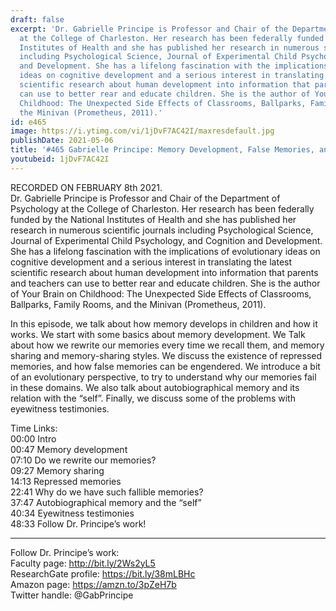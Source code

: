 ```yaml
---
draft: false
excerpt: 'Dr. Gabrielle Principe is Professor and Chair of the Department of Psychology
  at the College of Charleston. Her research has been federally funded by the National
  Institutes of Health and she has published her research in numerous scientific journals
  including Psychological Science, Journal of Experimental Child Psychology, and Cognition
  and Development. She has a lifelong fascination with the implications of evolutionary
  ideas on cognitive development and a serious interest in translating the latest
  scientific research about human development into information that parents and teachers
  can use to better rear and educate children. She is the author of Your Brain on
  Childhood: The Unexpected Side Effects of Classrooms, Ballparks, Family Rooms, and
  the Minivan (Prometheus, 2011).'
id: e465
image: https://i.ytimg.com/vi/1jDvF7AC42I/maxresdefault.jpg
publishDate: 2021-05-06
title: '#465 Gabrielle Principe: Memory Development, False Memories, and Eyewitnesses'
youtubeid: 1jDvF7AC42I
---
```

RECORDED ON FEBRUARY 8th 2021.  
Dr. Gabrielle Principe is Professor and Chair of the Department of Psychology at the College of Charleston. Her research has been federally funded by the National Institutes of Health and she has published her research in numerous scientific journals including Psychological Science, Journal of Experimental Child Psychology, and Cognition and Development. She has a lifelong fascination with the implications of evolutionary ideas on cognitive development and a serious interest in translating the latest scientific research about human development into information that parents and teachers can use to better rear and educate children. She is the author of Your Brain on Childhood: The Unexpected Side Effects of Classrooms, Ballparks, Family Rooms, and the Minivan (Prometheus, 2011).

In this episode, we talk about how memory develops in children and how it works. We start with some basics about memory development. We Talk about how we rewrite our memories every time we recall them, and memory sharing and memory-sharing styles. We discuss the existence of repressed memories, and how false memories can be engendered. We introduce a bit of an evolutionary perspective, to try to understand why our memories fail in these domains. We also talk about autobiographical memory and its relation with the “self”. Finally, we discuss some of the problems with eyewitness testimonies. 

Time Links:  
00:00 Intro  
00:47  Memory development  
07:10  Do we rewrite our memories?  
09:27  Memory sharing  
14:13  Repressed memories  
22:41  Why do we have such fallible memories?  
37:47  Autobiographical memory and the “self”  
40:34  Eyewitness testimonies  
48:33  Follow Dr. Principe’s work!

---

Follow Dr. Principe’s work:  
Faculty page: http://bit.ly/2Ws2yL5  
ResearchGate profile: https://bit.ly/38mLBHc  
Amazon page: https://amzn.to/3pZeH7b  
Twitter handle: @GabPrincipe
